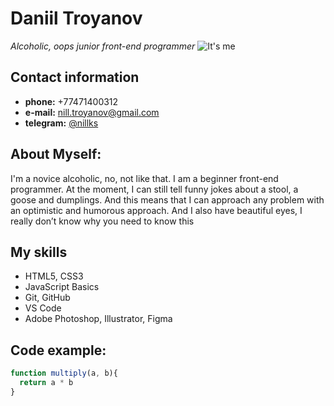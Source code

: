 # Daniil Troyanov
*Alcoholic, oops junior front-end programmer*
![It's me](/assets/images/logo/me.png)

## Contact information

* **phone:**    +77471400312
* **e-mail:**   nill.troyanov@gmail.com
* **telegram:** [@nillks](https://t.me/nillks_rss)

## About Myself:

I'm a novice alcoholic, no, not like that. I am a beginner front-end programmer. At the moment, I can still tell funny jokes about a stool, a goose and dumplings. And this means that I can approach any problem with an optimistic and humorous approach. And I also have beautiful eyes, I really don’t know why you need to know this

## My skills

* HTML5, CSS3
* JavaScript Basics
* Git, GitHub
* VS Code
* Adobe Photoshop, Illustrator, Figma

## Code example:

```javascript
function multiply(a, b){
  return a * b
}
```
